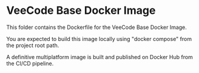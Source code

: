 # VeeCode Base Docker Image

This folder contains the Dockerfile for the VeeCode Base Docker Image.

You are expected to build this image locally using "docker compose" from the project root path.

A definitive multiplatform image is built and published on Docker Hub from the CI/CD pipeline.
